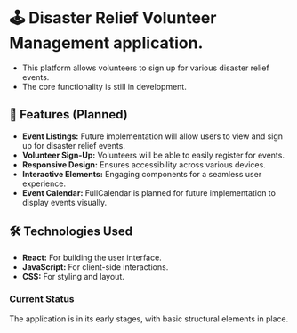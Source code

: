 # 🕹️ Disaster Relief Volunteer Management application. 
- This platform allows volunteers to sign up for various disaster relief events. 
- The core functionality is still in development.

## 🎨 Features (Planned)
- **Event Listings:** Future implementation will allow users to view and sign up for disaster relief events.
- **Volunteer Sign-Up:** Volunteers will be able to easily register for events.
- **Responsive Design:** Ensures accessibility across various devices.
- **Interactive Elements:** Engaging components for a seamless user experience.
- **Event Calendar:** FullCalendar is planned for future implementation to display events visually.

## 🛠️ Technologies Used
- **React:** For building the user interface.
- **JavaScript:** For client-side interactions.
- **CSS:** For styling and layout.

### Current Status
The application is in its early stages, with basic structural elements in place. 
